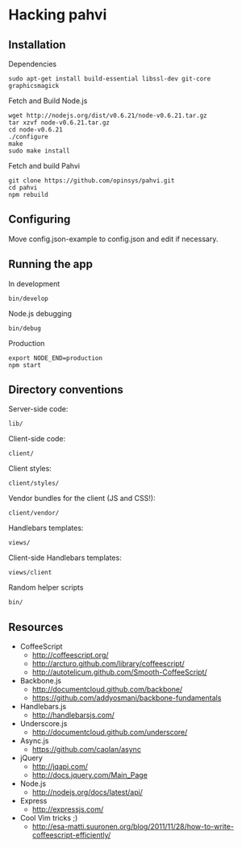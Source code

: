 # Hacking pahvi

## Installation

Dependencies

    sudo apt-get install build-essential libssl-dev git-core graphicsmagick

Fetch and Build Node.js

    wget http://nodejs.org/dist/v0.6.21/node-v0.6.21.tar.gz
    tar xzvf node-v0.6.21.tar.gz
    cd node-v0.6.21
    ./configure
    make
    sudo make install

Fetch and build Pahvi

    git clone https://github.com/opinsys/pahvi.git
    cd pahvi
    npm rebuild

## Configuring

Move config.json-example to config.json and edit if necessary.

## Running the app

In development

    bin/develop

Node.js debugging

    bin/debug

Production

    export NODE_END=production
    npm start


## Directory conventions

Server-side code:

    lib/

Client-side code:

    client/

Client styles:

    client/styles/

Vendor bundles for the client (JS and CSS!):

    client/vendor/

Handlebars templates:

    views/

Client-side Handlebars templates:

    views/client

Random helper scripts

    bin/


[pyramid]: https://github.com/christkv/node-mongodb-native/blob/c5963250c2eda97ec958502da51a46e378e17f5b/examples/blog.js "Bad code!"



## Resources

  * CoffeeScript
    * http://coffeescript.org/
    * http://arcturo.github.com/library/coffeescript/
    * http://autotelicum.github.com/Smooth-CoffeeScript/
  * Backbone.js
    * http://documentcloud.github.com/backbone/
    * https://github.com/addyosmani/backbone-fundamentals
  * Handlebars.js
    * http://handlebarsjs.com/
  * Underscore.js
    * http://documentcloud.github.com/underscore/
  * Async.js
    * https://github.com/caolan/async
  * jQuery
    * http://jqapi.com/
    * http://docs.jquery.com/Main_Page
  * Node.js
    * http://nodejs.org/docs/latest/api/
  * Express
    * http://expressjs.com/
  * Cool Vim tricks ;)
    * http://esa-matti.suuronen.org/blog/2011/11/28/how-to-write-coffeescript-efficiently/





